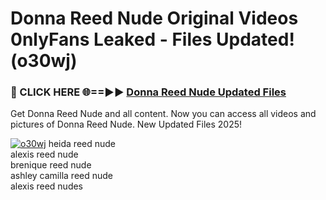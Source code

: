 # Donna Reed Nude Original Videos 0nlyFans Leaked - Files Updated! (o30wj)

<h3>🔴 CLICK HERE 🌐==►► <a href="https://tinyurl.com/5h6xmrr3" rel="nofollow">Donna Reed Nude Updated Files</a></h3>

Get Donna Reed Nude and all content. Now you can access all videos and pictures of Donna Reed Nude. New Updated Files 2025!

[![o30wj](https://i.imgur.com/KVD873Z.gif)](https://tinyurl.com/5h6xmrr3)
heida reed nude<br>
alexis reed nude<br>
brenique reed nude<br>
ashley camilla reed nude<br>
alexis reed nudes